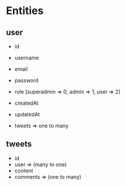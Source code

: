 # Entities

## user

- id
- username
- email
- password
- role [superadmin => 0, admin => 1, user => 2]
- createdAt
- updatedAt

- tweets => one to many

## tweets

- id
- user => (many to one)
- content
- comments => (one to many)
